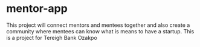 # mentor-app
This project will connect mentors and mentees together and also create a community where mentees can know what is means to have a startup. This is a project for Tereigh Bank Ozakpo
